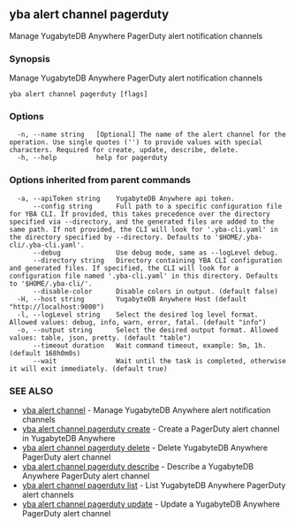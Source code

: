 ## yba alert channel pagerduty

Manage YugabyteDB Anywhere PagerDuty alert notification channels

### Synopsis

Manage YugabyteDB Anywhere PagerDuty alert notification channels 

```
yba alert channel pagerduty [flags]
```

### Options

```
  -n, --name string   [Optional] The name of the alert channel for the operation. Use single quotes ('') to provide values with special characters. Required for create, update, describe, delete.
  -h, --help          help for pagerduty
```

### Options inherited from parent commands

```
  -a, --apiToken string    YugabyteDB Anywhere api token.
      --config string      Full path to a specific configuration file for YBA CLI. If provided, this takes precedence over the directory specified via --directory, and the generated files are added to the same path. If not provided, the CLI will look for '.yba-cli.yaml' in the directory specified by --directory. Defaults to '$HOME/.yba-cli/.yba-cli.yaml'.
      --debug              Use debug mode, same as --logLevel debug.
      --directory string   Directory containing YBA CLI configuration and generated files. If specified, the CLI will look for a configuration file named '.yba-cli.yaml' in this directory. Defaults to '$HOME/.yba-cli/'.
      --disable-color      Disable colors in output. (default false)
  -H, --host string        YugabyteDB Anywhere Host (default "http://localhost:9000")
  -l, --logLevel string    Select the desired log level format. Allowed values: debug, info, warn, error, fatal. (default "info")
  -o, --output string      Select the desired output format. Allowed values: table, json, pretty. (default "table")
      --timeout duration   Wait command timeout, example: 5m, 1h. (default 168h0m0s)
      --wait               Wait until the task is completed, otherwise it will exit immediately. (default true)
```

### SEE ALSO

* [yba alert channel](yba_alert_channel.md)	 - Manage YugabyteDB Anywhere alert notification channels
* [yba alert channel pagerduty create](yba_alert_channel_pagerduty_create.md)	 - Create a PagerDuty alert channel in YugabyteDB Anywhere
* [yba alert channel pagerduty delete](yba_alert_channel_pagerduty_delete.md)	 - Delete YugabyteDB Anywhere PagerDuty alert channel
* [yba alert channel pagerduty describe](yba_alert_channel_pagerduty_describe.md)	 - Describe a YugabyteDB Anywhere PagerDuty alert channel
* [yba alert channel pagerduty list](yba_alert_channel_pagerduty_list.md)	 - List YugabyteDB Anywhere PagerDuty alert channels
* [yba alert channel pagerduty update](yba_alert_channel_pagerduty_update.md)	 - Update a YugabyteDB Anywhere PagerDuty alert channel

